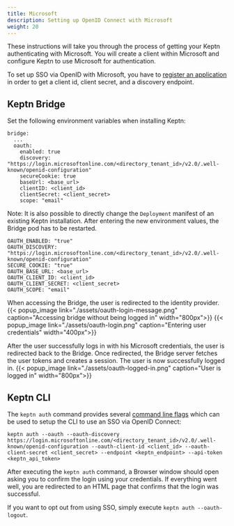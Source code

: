 ```yaml
---
title: Microsoft
description: Setting up OpenID Connect with Microsoft
weight: 20
---
```


These instructions will take you through the process of getting your Keptn authenticating with Microsoft. You will create a client within Microsoft and configure Keptn to use Microsoft for authentication.

To set up SSO via OpenID with Microsoft, you have to [register an application](https://docs.microsoft.com/en-us/azure/active-directory/develop/quickstart-register-app) in order to get a client id, client secret, and a discovery endpoint.

## Keptn Bridge

Set the following environment variables when installing Keptn:
```
bridge:
  ...
  oauth:
    enabled: true
    discovery: "https://login.microsoftonline.com/<directory_tenant_id>/v2.0/.well-known/openid-configuration"
    secureCookie: true
    baseUrl: <base_url>
    clientID: <client_id>
    clientSecret: <client_secret>
    scope: "email"
```

Note: It is also possible to directly change the `Deployment` manifest of an existing Keptn installation. After entering the new environment values, the Bridge pod has to be restarted.
```
OAUTH_ENABLED: "true"
OAUTH_DISCOVERY: "https://login.microsoftonline.com/<directory_tenant_id>/v2.0/.well-known/openid-configuration"
SECURE_COOKIE: "true"
OAUTH_BASE_URL: <base_url>
OAUTH_CLIENT_ID: <client_id>
OAUTH_CLIENT_SECRET: <client_secret>
OAUTH_SCOPE: "email"
```

When accessing the Bridge, the user is redirected to the identity provider.
{{< popup_image
link="./assets/oauth-login-message.png"
caption="Accessing bridge without being logged in" width="800px">}}
{{< popup_image
link="./assets/oauth-login.png"
caption="Entering user credentials" width="400px">}}

After the user successfully logs in with his Microsoft credentials, the user is redirected back to the Bridge. Once redirected, the Bridge server fetches the user tokens and creates a session. The user is now successfully logged in.
{{< popup_image
link="./assets/oauth-logged-in.png"
caption="User is logged in" width="800px">}}

## Keptn CLI

The `keptn auth` command provides several [command line flags](../../../reference/cli/commands/keptn_auth) which can be used to setup the CLI to use an SSO via OpenID Connect:

```
keptn auth --oauth --oauth-discovery https://login.microsoftonline.com/<directory_tenant_id>/v2.0/.well-known/openid-configuration --oauth-client-id <client_id> --oauth-client-secret <client_secret> --endpoint <keptn_endpoint> --api-token <keptn_api_token>
```

After executing the `keptn auth` command, a Browser window should open asking you to confirm the login using your credentials.
If everything went well, you are redirected to an HTML page that confirms that the login was successful.

If you want to opt out from using SSO, simply execute `keptn auth --oauth-logout`.